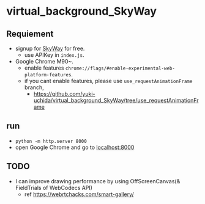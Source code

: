 # virtual_background_SkyWay

## Requiement

- signup for [SkyWay](https://webrtc.ecl.ntt.com/) for free.
  - use APIKey in `index.js`.
- Google Chrome M90~.
  - enable features `chrome://flags/#enable-experimental-web-platform-features`.
  - if you cant enable features, please use `use_requestAnimationFrame` branch, 
    - https://github.com/yuki-uchida/virtual_background_SkyWay/tree/use_requestAnimationFrame

## run

- `python -m http.server 8000`
- open Google Chrome and go to [localhost:8000](localhost:8000)


## TODO
- I can improve drawing performance by using OffScreenCanvas(& FieldTrials of WebCodecs API)
  -  ref https://webrtchacks.com/smart-gallery/
